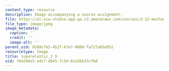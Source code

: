 ```yaml
---
content_type: resource
description: Image accompanying a course assignment.
file: https://ol-ocw-studio-app-qa.s3.amazonaws.com/courses/3-22-mechanical-behavior-of-materials-spring-2008/76420da5edc7d6e57c5462a3bb33cf6d_superelastic_2_9.jpg
file_type: image/jpeg
image_metadata:
  caption: ''
  credit: ''
  image-alt: ''
parent_uid: 8388cfe3-4b2f-b7e7-0060-faf27a65e652
resourcetype: Image
title: superelastic_2_9
uid: 76420da5-edc7-d6e5-7c54-62a3bb33cf6d
---
```


